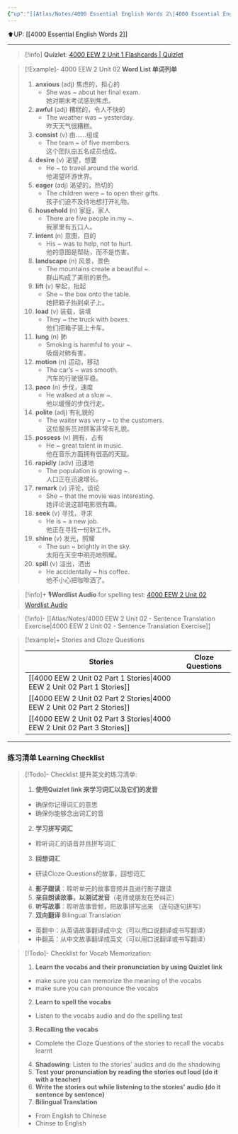 ```yaml
---
{"up":"[[Atlas/Notes/4000 Essential English Words 2\|4000 Essential English Words 2]]","dg-publish":true,"permalink":"/atlas/notes/4000-eew-2-unit-02/","dgPassFrontmatter":true}
---
```


⬆️UP: [[4000 Essential English Words 2]]

---
> [!info] **Quizlet**:  [4000 EEW 2 Unit 1 Flashcards | Quizlet]()

> [!Example]- 4000 EEW 2 Unit 02 **Word List 单词列单**
> 1. **anxious** (adj) 焦虑的，担心的
>     - She was ~ about her final exam.  
>         她对期末考试感到焦虑。
> 2. **awful** (adj) 糟糕的，令人不快的
>     - The weather was ~ yesterday.  
>         昨天天气很糟糕。
> 3. **consist** (v) 由……组成
>     - The team ~ of five members.  
>         这个团队由五名成员组成。
> 4. **desire** (v) 渴望，想要
>     - He ~ to travel around the world.  
>         他渴望环游世界。
> 5. **eager** (adj) 渴望的，热切的
>     - The children were ~ to open their gifts.  
>         孩子们迫不及待地想打开礼物。
> 6. **household** (n) 家庭，家人
>     - There are five people in my ~.  
>         我家里有五口人。
> 7. **intent** (n) 意图，目的
>     - His ~ was to help, not to hurt.  
>         他的意图是帮助，而不是伤害。
> 8. **landscape** (n) 风景，景色
>     - The mountains create a beautiful ~.  
>         群山构成了美丽的景色。
> 9. **lift** (v) 举起，抬起
>     - She ~ the box onto the table.  
>         她把箱子抬到桌子上。
> 10. **load** (v) 装载，装填
>     - They ~ the truck with boxes.  
>         他们把箱子装上卡车。
> 11. **lung** (n) 肺
>     - Smoking is harmful to your ~.  
>         吸烟对肺有害。
> 12. **motion** (n) 运动，移动
>     - The car’s ~ was smooth.  
>         汽车的行驶很平稳。
> 13. **pace** (n) 步伐，速度
>     - He walked at a slow ~.  
>         他以缓慢的步伐行走。
> 14. **polite** (adj) 有礼貌的
>     - The waiter was very ~ to the customers.  
>         这位服务员对顾客非常有礼貌。
> 15. **possess** (v) 拥有，占有
>     - He ~ great talent in music.  
>         他在音乐方面拥有很高的天赋。
> 16. **rapidly** (adv) 迅速地
>     - The population is growing ~.  
>         人口正在迅速增长。
> 17. **remark** (v) 评论，谈论
>     - She ~ that the movie was interesting.  
>         她评论说这部电影很有趣。
> 18. **seek** (v) 寻找，寻求
>     - He is ~ a new job.  
>         他正在寻找一份新工作。
> 19. **shine** (v) 发光，照耀
>     - The sun ~ brightly in the sky.  
>         太阳在天空中明亮地照耀。
> 20. **spill** (v) 溢出，洒出
>     - He accidentally ~ his coffee.  
>         他不小心把咖啡洒了。

> [!info]+ 🎙️**Wordlist Audio** for spelling test: [4000 EEW 2 Unit 02 Wordlist Audio]()

> [!info]- [[Atlas/Notes/4000 EEW 2 Unit 02 -  Sentence Translation Exercise\|4000 EEW 2 Unit 02 -  Sentence Translation Exercise]]

> [!example]+ Stories and Cloze Questions
> 
> | Stories                               | Cloze Questions |
> | ------------------------------------- | --------------- |
>| [[4000 EEW 2 Unit 02 Part 1 Stories\|4000 EEW 2 Unit 02 Part 1 Stories]] |                 |
> | [[4000 EEW 2 Unit 02 Part 2 Stories\|4000 EEW 2 Unit 02 Part 2 Stories]] |                 |
> | [[4000 EEW 2 Unit 02 Part 3 Stories\|4000 EEW 2 Unit 02 Part 3 Stories]] |                 |


---

### 练习清单 Learning Checklist

> [!Todo]- Checklist 提升英文的练习清单:
> 1. **使用Quizlet link 来学习词汇以及它们的发音** 
>	- 确保你记得词汇的意思 
>	- 确保你能够念出词汇的音 
> 2. **学习拼写词汇** 
>	- 聆听词汇的语音并且拼写词汇 
> 3. **回想词汇**
>	- 研读Cloze Questions的故事，回想词汇 
> 4. **影子跟读**：聆听单元的故事音频并且进行影子跟读 
> 5. **亲自朗读故事，以测试发音**（老师或朋友在旁纠正）
> 6. **听写故事**：聆听故事音频，把故事拼写出来 （逐句逐句拼写）
> 7. **双向翻译** Bilingual Translation 
>	- 英翻中：从英语故事翻译成中文（可以用口说翻译或书写翻译）
>	- 中翻英：从中文故事翻译成英文（可以用口说翻译或书写翻译）

> [!Todo]- Checklist for Vocab Memorization:
> 
> 1. **Learn the vocabs and their pronunciation by using Quizlet link**
>	- make sure you can memorize the meaning of the vocabs
>	- make sure you can pronounce the vocabs
> 2. **Learn to spell the vocabs**
>	- Listen to the vocabs audio and do the spelling test
> 3. **Recalling the vocabs**
>	- Complete the Cloze Questions of the stories to recall the vocabs learnt
> 4. **Shadowing**: Listen to the stories' audios and do the shadowing
> 5. **Test your pronunciation by reading the stories out loud (do it with a teacher)**
> 6. **Write the stories out while listening to the stories' audio (do it sentence by sentence)**
> 7. **Bilingual Translation** 
> 	- From English to Chinese
> 	- Chinse to English

